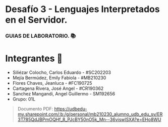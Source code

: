 # Desafío 3 - Lenguajes Interpretados en el Servidor. 

### GUIAS DE LABORATORIO. 📚

# Integrantes 👤

- Siliézar Colocho, Carlos Eduardo - #SC202203
- Mejía Bermúdez, Emily Fabiola - #MB210230
- Flores Chaves, Jeanluca - #FC190725
- Cartagena Rivera, José Angel - #CR190362
- Sanchez Mangandi, Angel Guillermo - SM192656
- Grupo: 01L


> Documento PDF: https://udbedu-my.sharepoint.com/:b:/g/personal/mb210230_alumno_udb_edu_sv/ER3T785QdJBPmOQHf_8_PJcBY50nO5k_Mn--36viswlSXA?e=EHo8WU
